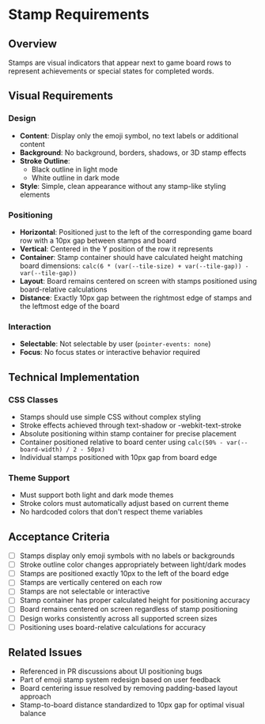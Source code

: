 # Stamp Requirements

## Overview
Stamps are visual indicators that appear next to game board rows to represent achievements or special states for completed words.

## Visual Requirements

### Design
- **Content**: Display only the emoji symbol, no text labels or additional content
- **Background**: No background, borders, shadows, or 3D stamp effects
- **Stroke Outline**: 
  - Black outline in light mode
  - White outline in dark mode
- **Style**: Simple, clean appearance without any stamp-like styling elements

### Positioning
- **Horizontal**: Positioned just to the left of the corresponding game board row with a 10px gap between stamps and board
- **Vertical**: Centered in the Y position of the row it represents
- **Container**: Stamp container should have calculated height matching board dimensions: `calc(6 * (var(--tile-size) + var(--tile-gap)) - var(--tile-gap))`
- **Layout**: Board remains centered on screen with stamps positioned using board-relative calculations
- **Distance**: Exactly 10px gap between the rightmost edge of stamps and the leftmost edge of the board

### Interaction
- **Selectable**: Not selectable by user (`pointer-events: none`)
- **Focus**: No focus states or interactive behavior required

## Technical Implementation

### CSS Classes
- Stamps should use simple CSS without complex styling
- Stroke effects achieved through text-shadow or -webkit-text-stroke
- Absolute positioning within stamp container for precise placement
- Container positioned relative to board center using `calc(50% - var(--board-width) / 2 - 50px)`
- Individual stamps positioned with 10px gap from board edge

### Theme Support
- Must support both light and dark mode themes
- Stroke colors must automatically adjust based on current theme
- No hardcoded colors that don't respect theme variables

## Acceptance Criteria
- [ ] Stamps display only emoji symbols with no labels or backgrounds
- [ ] Stroke outline color changes appropriately between light/dark modes
- [ ] Stamps are positioned exactly 10px to the left of the board edge
- [ ] Stamps are vertically centered on each row
- [ ] Stamps are not selectable or interactive
- [ ] Stamp container has proper calculated height for positioning accuracy
- [ ] Board remains centered on screen regardless of stamp positioning
- [ ] Design works consistently across all supported screen sizes
- [ ] Positioning uses board-relative calculations for accuracy

## Related Issues
- Referenced in PR discussions about UI positioning bugs
- Part of emoji stamp system redesign based on user feedback
- Board centering issue resolved by removing padding-based layout approach
- Stamp-to-board distance standardized to 10px gap for optimal visual balance